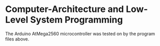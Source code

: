 # Computer-Architecture and Low-Level System Programming

The Arduino AtMega2560 microcontroller was tested on by the program files above.
